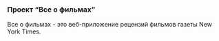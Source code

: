 ### Проект “Все о фильмах”

Все о фильмах - это веб-приложение рецензий фильмов газеты New York Times.
